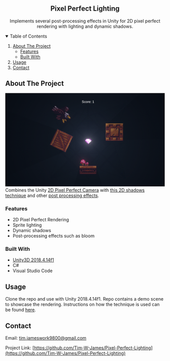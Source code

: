 <!--
*** Based on the Best-README-Template: https://github.com/othneildrew/Best-README-Template
***
*** To avoid retyping too much info. Do a search and replace for the following:
*** repo_name, project_title, project_description
-->



<!-- PROJECT SHIELDS -->
<!-- [![Release][release-shield]][release-url] -->
<!-- [![Last Commit][last-commit-shield]][last-commit-url] -->
<!-- [![Contributors][contributors-shield]][contributors-url] -->
<!-- [![Forks][forks-shield]][forks-url] -->
<!-- [![Stargazers][stars-shield]][stars-url] -->
<!-- [![Issues][issues-shield]][issues-url] -->
<!-- [![MIT License][license-shield]][license-url] -->
<!-- [![LinkedIn][linkedin-shield]][linkedin-url] -->



<!-- PROJECT LOGO -->
<br />
<p align="center">
<!--   <a href="https://github.com/Tim-W-James/Pixel-Perfect-Lighting">
    <img src="images/logo.png" alt="Logo" width="80" height="80">
  </a> -->

  <h2 align="center">Pixel Perfect Lighting</h2>

  <p align="center">
    Implements several post-processing effects in Unity for 2D pixel perfect rendering with lighting and dynamic shadows.
    <br />
<!--     <a href="https://github.com/Tim-W-James/Pixel-Perfect-Lighting"><strong>Explore the docs »</strong></a>
    <br /> 
    <br /> -->
<!--     <a href="https://github.com/Tim-W-James/Pixel-Perfect-Lighting">View Demo</a> -->
<!--     ·
    <a href="https://github.com/Tim-W-James/Pixel-Perfect-Lighting/issues">Report Bug</a> -->
<!--     ·
    <a href="https://github.com/Tim-W-James/Pixel-Perfect-Lighting/issues">Request Feature</a> -->
  </p>
</p>



<!-- TABLE OF CONTENTS -->
<details open="open">
  <summary>Table of Contents</summary>
  <ol>
    <li>
      <a href="#about-the-project">About The Project</a>
      <ul>
        <li><a href="#features">Features</a></li>
        <li><a href="#built-with">Built With</a></li>
      </ul>
    </li>
    <li>
      <a href="#usage">Usage</a>
      <ul>
<!--         <li><a href="#prerequisites">Prerequisites</a></li> -->
<!--        <li><a href="#installation">Installation</a></li> -->
<!--         <li><a href="#example-usecases">Example Usecases</a></li> -->
      </ul>
    </li>
<!--     <li><a href="#roadmap">Roadmap</a></li> -->
<!--     <li><a href="#contributing">Contributing</a></li> -->
<!--    <li><a href="#license">License</a></li> -->
    <li><a href="#contact">Contact</a></li>
<!--     <li><a href="#acknowledgements">Acknowledgements</a></li> -->
  </ol>
</details>



<!-- ABOUT THE PROJECT -->
## About The Project
[![Product Name Screen Shot][product-screenshot]](https://github.com/Tim-W-James/Pixel-Perfect-Lighting)
Combines the Unity [2D Pixel Perfect Camera](https://docs.unity3d.com/Packages/com.unity.2d.pixel-perfect@1.0/manual/index.html) with [this 2D shadows technique](https://medium.com/@tidyui/fast-beautiful-2d-lighting-in-unity-47b76b10447c) and other [post processing effects](https://docs.google.com/document/d/1brkjiMgB8urmjMZFrbpasWn8Yp-qtIZmtJwBFIAfaxo/view?usp=sharing#heading=h.5v5whdw1py9q).

### Features

* 2D Pixel Perfect Rendering
* Sprite lighting
* Dynamic shadows
* Post-processing effects such as bloom

### Built With

* [Unity3D 2018.4.14f1](https://unity.com/)
* C#
* Visual Studio Code



<!-- USAGE -->
## Usage

Clone the repo and use with Unity 2018.4.14f1. Repo contains a demo scene to showcase the rendering. Instructions on how the technique is used can be found [here](https://docs.google.com/document/d/1brkjiMgB8urmjMZFrbpasWn8Yp-qtIZmtJwBFIAfaxo/view?usp=sharing#heading=h.91d5o2vw6ai4).



<!-- CONTACT -->
## Contact

Email: [tim.jameswork9800@gmail.com](mailto:tim.jameswork9800@gmail.com "tim.jameswork9800@gmail.com")

Project Link: [https://github.com/Tim-W-James/Pixel-Perfect-Lighting](https://github.com/Tim-W-James/Pixel-Perfect-Lighting)




<!-- MARKDOWN LINKS & IMAGES -->
<!-- https://www.markdownguide.org/basic-syntax/#reference-style-links -->
[release-shield]: https://img.shields.io/github/v/release/Tim-W-James/Pixel-Perfect-Lighting.svg?include_prereleases&style=for-the-badge
[release-url]: https://github.com/Tim-W-James/Pixel-Perfect-Lighting/releases
[last-commit-shield]: https://img.shields.io/github/last-commit/Tim-W-James/Pixel-Perfect-Lighting.svg?style=for-the-badge
[last-commit-url]: https://github.com/Tim-W-James/Pixel-Perfect-Lighting/commits/main
[contributors-shield]: https://img.shields.io/github/contributors/Tim-W-James/Pixel-Perfect-Lighting.svg?style=for-the-badge
[contributors-url]: https://github.com/Tim-W-James/Pixel-Perfect-Lighting/graphs/contributors
[contributors-shield]: https://img.shields.io/github/contributors/Tim-W-James/Pixel-Perfect-Lighting.svg?style=for-the-badge
[contributors-url]: https://github.com/Tim-W-James/Pixel-Perfect-Lighting/graphs/contributors
[forks-shield]: https://img.shields.io/github/forks/Tim-W-James/Pixel-Perfect-Lighting.svg?style=for-the-badge
[forks-url]: https://github.com/Tim-W-James/Pixel-Perfect-Lighting/network/members
[stars-shield]: https://img.shields.io/github/stars/Tim-W-James/Pixel-Perfect-Lighting.svg?style=for-the-badge
[stars-url]: https://github.com/Tim-W-James/repPixel-Perfect-Lightingo_name/stargazers
[issues-shield]: https://img.shields.io/github/issues/Tim-W-James/Pixel-Perfect-Lighting.svg?style=for-the-badge
[issues-url]: https://github.com/Tim-W-James/Pixel-Perfect-Lighting/issues
[license-shield]: https://img.shields.io/github/license/Tim-W-James/Pixel-Perfect-Lighting?style=for-the-badge
[license-url]: https://github.com/Tim-W-James/Pixel-Perfect-Lighting/blob/main/LICENSE.txt
[linkedin-shield]: https://img.shields.io/badge/-LinkedIn-black.svg?style=for-the-badge&logo=linkedin&colorB=555
[linkedin-url]: https://linkedin.com/in/timothy-william-james/
[product-screenshot]: images/screenshot.png

<!-- USEFUL LINKS FOR MARKDOWN
* https://www.markdownguide.org/basic-syntax
* https://www.webpagefx.com/tools/emoji-cheat-sheet
* https://shields.io
* https://choosealicense.com
* https://pages.github.com
* https://daneden.github.io/animate.css
* https://connoratherton.com/loaders
* https://kenwheeler.github.io/slick
* https://github.com/cferdinandi/smooth-scroll
* http://leafo.net/sticky-kit
* http://jvectormap.com
* https://fontawesome.com -->
